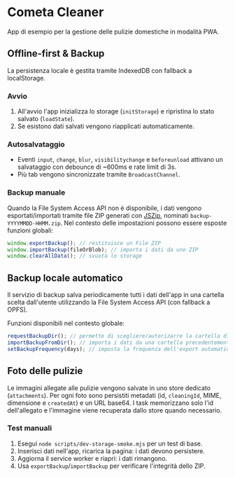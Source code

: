 # Cometa Cleaner

App di esempio per la gestione delle pulizie domestiche in modalità PWA.

## Offline-first & Backup

La persistenza locale è gestita tramite IndexedDB con fallback a localStorage.

### Avvio
1. All'avvio l'app inizializza lo storage (`initStorage`) e ripristina lo stato salvato (`loadState`).
2. Se esistono dati salvati vengono riapplicati automaticamente.

### Autosalvataggio
- Eventi `input`, `change`, `blur`, `visibilitychange` e `beforeunload` attivano un salvataggio con debounce di ~600ms e rate limit di 3s.
- Più tab vengono sincronizzate tramite `BroadcastChannel`.

### Backup manuale
Quando la File System Access API non è disponibile, i dati vengono esportati/importati tramite file ZIP generati con [JSZip](https://stuk.github.io/jszip/), nominati `backup-YYYYMMDD-HHMM.zip`.
Nel contesto delle impostazioni possono essere esposte funzioni globali:
```js
window.exportBackup(); // restituisce un File ZIP
window.importBackup(fileOrBlob); // importa i dati da uno ZIP
window.clearAllData(); // svuota lo storage
```

## Backup locale automatico

Il servizio di backup salva periodicamente tutti i dati dell'app in una cartella scelta dall'utente utilizzando la File System Access API (con fallback a OPFS).

Funzioni disponibili nel contesto globale:

```js
requestBackupDir(); // permette di scegliere/autorizarre la cartella di backup
importBackupFromDir(); // importa i dati da una cartella precedentemente esportata
setBackupFrequency(days); // imposta la frequenza dell'export automatico
```

## Foto delle pulizie

Le immagini allegate alle pulizie vengono salvate in uno store dedicato (`attachments`).
Per ogni foto sono persistiti metadati (id, `cleaningId`, MIME, dimensione e `createdAt`) e un URL base64.
I task memorizzano solo l'id dell'allegato e l'immagine viene recuperata dallo store quando necessario.

### Test manuali
1. Esegui `node scripts/dev-storage-smoke.mjs` per un test di base.
2. Inserisci dati nell'app, ricarica la pagina: i dati devono persistere.
3. Aggiorna il service worker e riapri: i dati rimangono.
4. Usa `exportBackup`/`importBackup` per verificare l'integrità dello ZIP.

